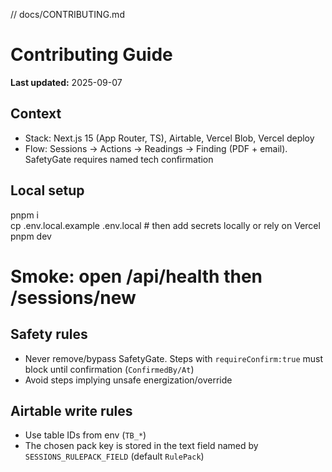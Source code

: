 // docs/CONTRIBUTING.md
# Contributing Guide
**Last updated:** 2025-09-07

## Context
- Stack: Next.js 15 (App Router, TS), Airtable, Vercel Blob, Vercel deploy
- Flow: Sessions → Actions → Readings → Finding (PDF + email). SafetyGate requires named tech confirmation

## Local setup
pnpm i  
cp .env.local.example .env.local  # then add secrets locally or rely on Vercel  
pnpm dev  
# Smoke: open /api/health then /sessions/new

## Safety rules
- Never remove/bypass SafetyGate. Steps with `requireConfirm:true` must block until confirmation (`ConfirmedBy/At`)
- Avoid steps implying unsafe energization/override

## Airtable write rules
- Use table IDs from env (`TB_*`)
- The chosen pack key is stored in the text field named by `SESSIONS_RULEPACK_FIELD` (default `RulePack`)
